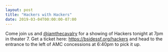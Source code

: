 ```yaml
---
layout: post
title: "Hackers with Hackers"
date: 2019-03-04T00:00:00-07:00
---
```


Come join us and [@iamthecavalry](https://twitter.com/iamthecavalry) for a showing of Hackers tonight at 7pm in theater 7. Get a ticket here: https://bsidessf.org/hackers and head to the entrance to the left of AMC concessions at 6:40pm to pick it up.
